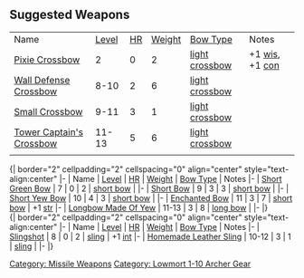 ## Suggested Weapons

|                                                                 |                                  |                           |                                    |                                                        |                                                                |
|-----------------------------------------------------------------|----------------------------------|---------------------------|------------------------------------|--------------------------------------------------------|----------------------------------------------------------------|
| Name                                                            | [Level](Object_Level "wikilink") | [HR](Hit_Roll "wikilink") | [Weight](Object_Weight "wikilink") | [Bow Type](:Category:Bows "wikilink")                  | Notes                                                          |
| [Pixie Crossbow](Pixie_Crossbow "wikilink")                     | 2                                | 0                         | 2                                  | [light crossbow](:Category:Light_Crossbows "wikilink") | +1 [wis](Wisdom "wikilink"), +1 [con](Constitution "wikilink") |
| [Wall Defense Crossbow](Wall_Defense_Crossbow "wikilink")       | 8-10                             | 2                         | 6                                  | [light crossbow](:Category:Light_Crossbows "wikilink") |                                                                |
| [Small Crossbow](Small_Crossbow "wikilink")                     | 9-11                             | 3                         | 1                                  | [light crossbow](:Category:Light_Crossbows "wikilink") |                                                                |
| [Tower Captain's Crossbow](Tower_Captain's_Crossbow "wikilink") | 11-13                            | 5                         | 6                                  | [light crossbow](:Category:Light_Crossbows "wikilink") |                                                                |
|                                                                 |                                  |                           |                                    |                                                        |                                                                |

  
{\| border="2" cellpadding="2" cellspacing="0" align="center"
style="text-align:center" \|- \| Name \|
[Level](Object_Level "wikilink") \| [HR](Hit_Roll "wikilink") \|
[Weight](Object_Weight "wikilink") \| [Bow
Type](:Category:Bows "wikilink") \| Notes \|- \| [Short Green
Bow](Short_Green_Bow "wikilink") \| 7 \| 0 \| 2 \| [short
bow](:Category:Short_Bows "wikilink") \| \|- \| [Short
Bow](Short_Bow "wikilink") \| 9 \| 3 \| 3 \| [short
bow](:Category:Short_Bows "wikilink") \| \|- \| [Short Yew
Bow](Short_Yew_Bow "wikilink") \| 10 \| 4 \| 3 \| [short
bow](:Category:Short_Bows "wikilink") \| \|- \| [Enchanted
Bow](Enchanted_Bow "wikilink") \| 11 \| 3 \| 7 \| [short
bow](:Category:Short_Bows "wikilink") \| +1 [str](Strength "wikilink")
\|- \| [Longbow Made Of Yew](Longbow_Made_Of_Yew "wikilink") \| 11-13 \|
3 \| 8 \| [long bow](:Category:Long_Bows "wikilink") \| \|- \|}  
{\| border="2" cellpadding="2" cellspacing="0" align="center"
style="text-align:center" \|- \| Name \|
[Level](Object_Level "wikilink") \| [HR](Hit_Roll "wikilink") \|
[Weight](Object_Weight "wikilink") \| [Bow
Type](:Category:Bows "wikilink") \| Notes \|- \|
[Slingshot](Slingshot "wikilink") \| 8 \| 0 \| 2 \|
[sling](:Category:Slings "wikilink") \| +1
[int](Intelligence "wikilink") \|- \| [Homemade Leather
Sling](Homemade_Leather_Sling "wikilink") \| 10-12 \| 3 \| 1 \|
[sling](:Category:Slings "wikilink") \| \|- \|}

[Category: Missile Weapons](Category:_Missile_Weapons "wikilink")
[Category: Lowmort 1-10 Archer
Gear](Category:_Lowmort_1-10_Archer_Gear "wikilink")
